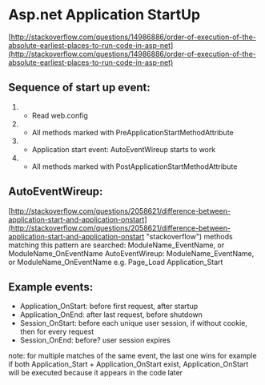 # Asp.net Application StartUp #

[http://stackoverflow.com/questions/14986886/order-of-execution-of-the-absolute-earliest-places-to-run-code-in-asp-net](http://stackoverflow.com/questions/14986886/order-of-execution-of-the-absolute-earliest-places-to-run-code-in-asp-net)

## Sequence of start up event: ##
1. - Read web.config
1. - All methods marked with PreApplicationStartMethodAttribute
1. - Application start event: AutoEventWireup starts to work
1. - All methods marked with PostApplicationStartMethodAttribute

## AutoEventWireup: ##
[http://stackoverflow.com/questions/2058621/difference-between-application-start-and-application-onstart](http://stackoverflow.com/questions/2058621/difference-between-application-start-and-application-onstart "stackoverflow")
methods matching this pattern are searched: ModuleName_EventName, or ModuleName_OnEventName
AutoEventWireup: ModuleName_EventName, or ModuleName_OnEventName
e.g. Page_Load Application_Start

## Example events: ##
- Application_OnStart: before first request, after startup
- Application_OnEnd: after last request, before shutdown
- Session_OnStart: before each unique user session, if without cookie, then for every request
- Session_OnEnd: before? user session expires

note: for multiple matches of the same event, the last one wins
for example if both Application_Start + Application_OnStart exist, Application_OnStart will be executed because it appears in the code later
